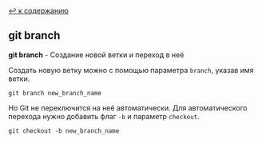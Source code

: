 [:leftwards_arrow_with_hook: к содержанию](./readme.md) 


## git branch

**git branch** - Создание новой ветки и переход в неё

Создать новую ветку можно с помощью параметра ```branch```, указав имя ветки.

```mash=
git branch new_branch_name
```

Но Git не переключится на неё автоматически. Для автоматического перехода нужно добавить флаг ```-b``` и параметр ```checkout```.


```mash=
git checkout -b new_branch_name
```

